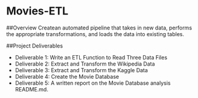 # Movies-ETL

##Overview
Createan automated pipeline that takes in new data, performs the appropriate transformations, and loads the data into existing tables.

##Project Deliverables
- Deliverable 1: Write an ETL Function to Read Three Data Files
- Deliverable 2: Extract and Transform the Wikipedia Data
- Deliverable 3: Extract and Transform the Kaggle Data
- Deliverable 4: Create the Movie Database
- Deliverable 5: A written report on the Movie Database analysis README.md.
